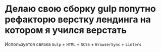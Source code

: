 # Делаю свою сборку gulp попутно рефакторю верстку лендинга на котором я учился верстать
Используется связка `Gulp` + `HTML` + `SCSS` + `BrowserSync` + `Linters`



